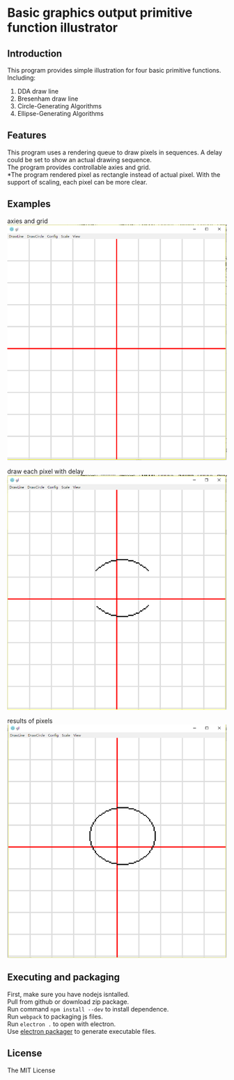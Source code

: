 # Basic graphics output primitive function illustrator
## Introduction

This program provides simple illustration for four basic primitive functions.  
Including:  
1. DDA draw line  
2. Bresenham draw line  
3. Circle-Generating Algorithms
4. Ellipse-Generating Algorithms

## Features 
This program uses a rendering queue to draw pixels in sequences. A delay could be set to show an actual drawing sequence.   
The program provides controllable axies and grid.   
*The program rendered pixel as rectangle instead of actual pixel. With the support of scaling, each pixel can be more clear.

## Examples  
axies and grid
![example](/exp.png)

draw each pixel with delay
![example](/exp1.png)

results of pixels
![example](/exp2.png)

## Executing and packaging
First, make sure you have nodejs isntalled.  
Pull from github or download zip package.  
Run command `npm install --dev` to install dependence.  
Run `webpack` to packaging js files.  
Run `electron .` to open with electron.  
Use [electron packager](https://github.com/electron-userland/electron-packager "electron packager") to generate executable files.


## License
The MIT License